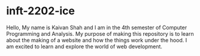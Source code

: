 # inft-2202-ice
Hello, My name is Kaivan Shah and I am in the 4th semester of Computer Programming and Analysis.
My purpose of making this repository is to learn about the making of a website and how the things work 
under the hood. I am excited to learn and explore the world of web development.
